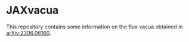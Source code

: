 # JAXvacua

This repository contains some information on the flux vacua obtained in [arXiv:2306.06160](https://arxiv.org/abs/2306.06160).
